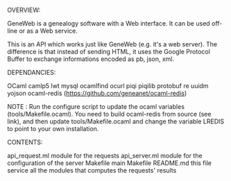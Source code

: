 OVERVIEW:

GeneWeb is a genealogy software with a Web interface. It can be used
off-line or as a Web service.

This is an API which works just like GeneWeb (e.g. it's a web server).
The difference is that instead of sending HTML, it uses the Google
Protocol Buffer to exchange informations encoded as pb, json, xml.

DEPENDANCIES:

  OCaml
  camlp5
  lwt
  mysql
  ocamlfind
  ocurl
  piqi
  piqilib
  protobuf
  re
  uuidm
  yojson
  ocaml-redis (https://github.com/geneanet/ocaml-redis)

NOTE : Run the configure script to update the ocaml variables
(tools/Makefile.ocaml). You need to build ocaml-redis from source
(see link), and then update tools/Makefile.ocaml and change the
variable LREDIS to point to your own installation.

CONTENTS:

  api_request.ml        module for the requests
  api_server.ml         module for the configuration of the server
  Makefile              main Makefile
  README.md             this file
  service               all the modules that computes the requests' results

